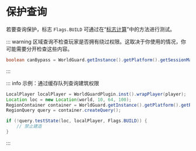 # 保护查询

若要查询保护，标志 `Flags.BUILD` 可通过在“[标志计算](worldguard-api.working-with-regions.flag-calculation.md)”中的方法进行测试。

::: warning
区域查询不检查玩家是否拥有绕过权限。这取决于你使用的情况，你可能需要分开检查这些内容。
```Java
boolean canBypass = WorldGuard.getInstance().getPlatform().getSessionManager().hasBypass(player, player.getWorld());
```
:::

::: info 示例：通过缓存队列查询建筑权限
```Java
LocalPlayer localPlayer = WorldGuardPlugin.inst().wrapPlayer(player);
Location loc = new Location(world, 10, 64, 100);
RegionContainer container = WorldGuard.getInstance().getPlatform().getRegionContainer();
RegionQuery query = container.createQuery();

if (!query.testState(loc, localPlayer, Flags.BUILD)) {
    // 禁止建造
}
```
:::